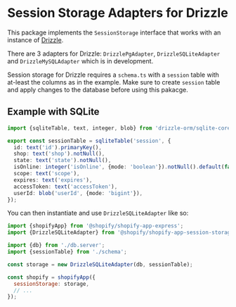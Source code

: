 # Session Storage Adapters for Drizzle

This package implements the `SessionStorage` interface that works with an instance of [Drizzle](https://orm.drizzle.team).

There are 3 adapters for Drizzle: `DrizzlePgAdapter`, `DrizzleSQLiteAdapter` and `DrizzleMySQLAdapter` which is in development. 

Session storage for Drizzle requires a `schema.ts` with a `session` table with at-least the columns as in the example. Make sure to create `session` table and apply changes to the database before using this pakacge.

## Example with SQLite

```ts
import {sqliteTable, text, integer, blob} from 'drizzle-orm/sqlite-core';

export const sessionTable = sqliteTable('session', {
  id: text('id').primaryKey(),
  shop: text('shop').notNull(),
  state: text('state').notNull(),
  isOnline: integer('isOnline', {mode: 'boolean'}).notNull().default(false),
  scope: text('scope'),
  expires: text('expires'),
  accessToken: text('accessToken'),
  userId: blob('userId', {mode: 'bigint'}),
});
```

You can then instantiate and use `DrizzleSQLiteAdapter` like so:

```js
import {shopifyApp} from '@shopify/shopify-app-express';
import {DrizzleSQLiteAdapter} from '@shopify/shopify-app-session-storage-drizzle';

import {db} from './db.server';
import {sessionTable} from './schema';

const storage = new DrizzleSQLiteAdapter(db, sessionTable);

const shopify = shopifyApp({
  sessionStorage: storage,
  // ...
});
```
